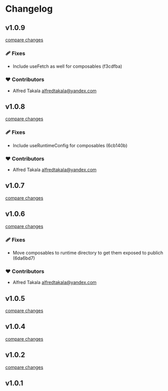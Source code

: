 # Changelog


## v1.0.9

[compare changes](https://undefined/undefined/compare/v1.0.8...v1.0.9)

### 🩹 Fixes

- Include useFetch as well for composables (f3cdfba)

### ❤️  Contributors

- Alfred Takala <alfredtakala@yandex.com>

## v1.0.8

[compare changes](https://undefined/undefined/compare/v1.0.7...v1.0.8)

### 🩹 Fixes

- Include useRuntimeConfig for composables (6cb140b)

### ❤️  Contributors

- Alfred Takala <alfredtakala@yandex.com>

## v1.0.7

[compare changes](https://undefined/undefined/compare/v1.0.6...v1.0.7)

## v1.0.6

[compare changes](https://undefined/undefined/compare/v1.0.5...v1.0.6)

### 🩹 Fixes

- Move composables to runtime directory to get them exposed to publich (6da6bd7)

### ❤️  Contributors

- Alfred Takala <alfredtakala@yandex.com>

## v1.0.5

[compare changes](https://undefined/undefined/compare/v1.0.4...v1.0.5)

## v1.0.4

[compare changes](https://undefined/undefined/compare/v1.0.2...v1.0.4)

## v1.0.2

[compare changes](https://undefined/undefined/compare/v1.0.1...v1.0.2)

## v1.0.1


